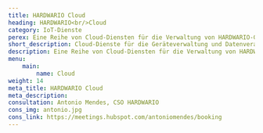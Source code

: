 ```yaml
---
title: HARDWARIO Cloud
heading: HARDWARIO<br/>Cloud
category: IoT-Dienste
perex: Eine Reihe von Cloud-Diensten für die Verwaltung von HARDWARIO-Geräten und die Datenverarbeitung - mit IoT-Konnektivität, REST-API und Abrufeinstellungen.
short_description: Cloud-Dienste für die Geräteverwaltung und Datenverarbeitung - Bereitstellung von IoT-Konnektivität, REST-API und Abrufe
description: Eine Reihe von Cloud-Diensten für die Verwaltung von HARDWARIO-Geräten und die Datenverarbeitung - mit IoT-Konnektivität, REST-API und Abrufeinstellungen.
menu:
    main:
        name: Cloud
weight: 14
meta_title: HARDWARIO Cloud
meta_description:
consultation: Antonio Mendes, CSO HARDWARIO
cons_img: antonio.jpg
cons_link: https://meetings.hubspot.com/antoniomendes/booking
---
```

